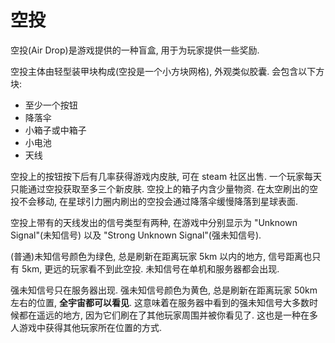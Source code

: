 # 空投

空投(Air Drop)是游戏提供的一种盲盒, 用于为玩家提供一些奖励.

空投主体由轻型装甲块构成(空投是一个小方块网格), 外观类似胶囊. 会包含以下方块:

* 至少一个按钮
* 降落伞
* 小箱子或中箱子
* 小电池
* 天线

空投上的按钮按下后有几率获得游戏内皮肤, 可在 steam 社区出售. 一个玩家每天只能通过空投获取至多三个新皮肤. 空投上的箱子内含少量物资. 在太空刷出的空投不会移动, 在星球引力圈内刷出的空投会通过降落伞缓慢降落到星球表面.

空投上带有的天线发出的信号类型有两种, 在游戏中分别显示为 "Unknown Signal"(未知信号) 以及 "Strong Unknown Signal"(强未知信号).

(普通)未知信号颜色为绿色, 总是刷新在距离玩家 5km 以内的地方, 信号距离也只有 5km, 更远的玩家看不到此空投. 未知信号在单机和服务器都会出现.

强未知信号只在服务器出现. 强未知信号颜色为黄色, 总是刷新在距离玩家 50km 左右的位置, **全宇宙都可以看见**. 这意味着在服务器中看到的强未知信号大多数时候都在遥远的地方, 因为它们刷在了其他玩家周围并被你看见了. 这也是一种在多人游戏中获得其他玩家所在位置的方式.
